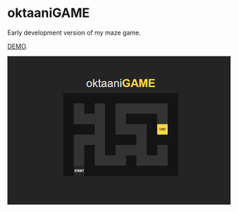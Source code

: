 # oktaaniGAME

Early development version of my maze game.

[DEMO](https://epikle.github.io/oktaani-game/).

![Preview of oktaaniGAME](oktaani-game-preview.png)
